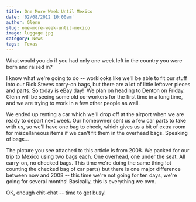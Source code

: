 ```yaml
---
title: One More Week Until Mexico
date: '02/08/2012 10:00am'
author: Glenn
slug: one-more-week-until-mexico
image: luggage.jpg
category: News
tags:  Texas
---
```

What would you do if you had only one week left in the country you were born and raised in?

I know what we're going to do -- work!ooks like we'll be able to fit our stuff into our Rick Steves carry-on bags, but there are a lot of little leftover pieces and parts. So today is eBay day!  We plan on heading to Denton on Friday. Glenn will be seeing some old co-workers for the first time in a long time, and we are trying to work in a few other people as well.

We ended up renting a car which we'll drop off at the airport when we are ready to depart next week. Our homeowner sent us a few car parts to take with us, so we'll have one bag to check, which gives us a bit of extra room for miscellaneous items if we can't fit them in the overhead bags. Speaking of bags...

The picture you see attached to this article is from 2008. We packed for our trip to Mexico using two bags each. One overhead, one under the seat. All carry-on, no checked bags. This time we're doing the same thing !ot counting the checked bag of car parts) but there is one major difference between now and 2008 -- this time we're not going for ten days, we're going for several months! Basically, this is everything we own.

OK, enough chit-chat -- time to get busy!